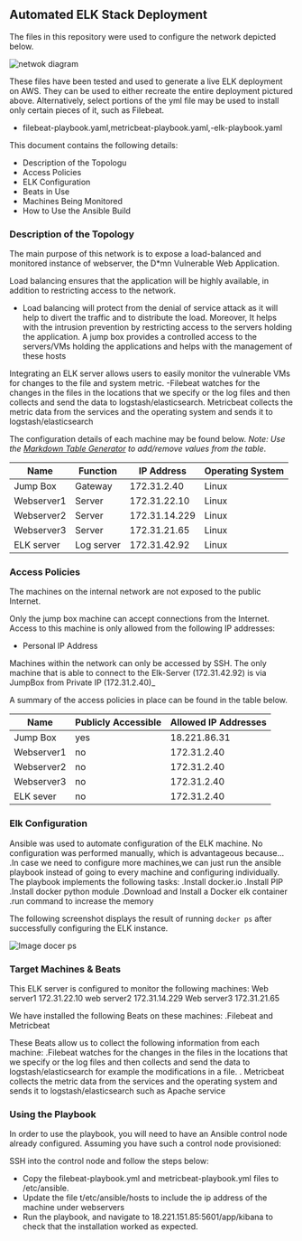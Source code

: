 ## Automated ELK Stack Deployment

The files in this repository were used to configure the network depicted below.

![netwok diagram](https://user-images.githubusercontent.com/85577662/133496576-00db5b2b-c3e0-40b6-9654-8ed8dc6bb4c8.png)


These files have been tested and used to generate a live ELK deployment on AWS. They can be used to either recreate the entire deployment pictured above. Alternatively, select portions of the yml file may be used to install only certain pieces of it, such as Filebeat.

  - filebeat-playbook.yaml,metricbeat-playbook.yaml,-elk-playbook.yaml

This document contains the following details:
- Description of the Topologu
- Access Policies
- ELK Configuration
- Beats in Use
- Machines Being Monitored
- How to Use the Ansible Build


### Description of the Topology

The main purpose of this network is to expose a load-balanced and monitored instance of webserver, the D*mn Vulnerable Web Application.

Load balancing ensures that the application will be highly available, in addition to restricting access to the network.
- Load balancing will protect from the denial of service attack as it will help to divert the traffic and to distribute the load.
  Moreover, It helps with the intrusion prevention by restricting access to the servers holding the application.
  A jump box provides a controlled access to the servers/VMs holding the applications and helps with the management of these hosts

Integrating an ELK server allows users to easily monitor the vulnerable VMs for changes to the file and system metric.
-Filebeat watches for the changes in the files in the locations that we specify or the log files and then collects and send the data to logstash/elasticsearch.
 Metricbeat collects the metric data from the services and the operating system and sends it to logstash/elasticsearch

The configuration details of each machine may be found below.
_Note: Use the [Markdown Table Generator](http://www.tablesgenerator.com/markdown_tables) to add/remove values from the table_.

| Name          |   Function | IP Address  | Operating System |
|----------     |  ----------|------------ |------------------|
| Jump Box      |  Gateway   |172.31.2.40  |  Linux           |
| Webserver1    |  Server    |172.31.22.10 |  Linux           |
| Webserver2    |  Server    |172.31.14.229|  Linux           |  
| Webserver3    |  Server    |172.31.21.65 |  Linux           |
| ELK server    | Log server |172.31.42.92 |  Linux           |

### Access Policies

The machines on the internal network are not exposed to the public Internet. 

Only the jump box machine can accept connections from the Internet. Access to this machine is only allowed from the following IP addresses:
- Personal IP Address

Machines within the network can only be accessed by SSH.
The only machine that is able to connect to the Elk-Server (172.31.42.92) is via JumpBox from Private IP (172.31.2.40)_

A summary of the access policies in place can be found in the table below.

| Name      | Publicly Accessible | Allowed IP Addresses |
|---------- |---------------------|----------------------|
| Jump Box  |       yes           |   18.221.86.31       |
| Webserver1|       no            |   172.31.2.40        |
| Webserver2|       no            |   172.31.2.40        |
| Webserver3|       no            |   172.31.2.40        |
| ELK sever |       no            |   172.31.2.40        |

### Elk Configuration

Ansible was used to automate configuration of the ELK machine. No configuration was performed manually, which is advantageous because...
 .In case we need to configure more machines,we can just run the ansible playbook instead of going to every machine and configuring individually.
  The playbook implements the following tasks:
 .Install docker.io
 .Install PIP
 .Install docker python module
 .Download and Install a Docker elk container
 .run command to increase the memory

The following screenshot displays the result of running `docker ps` after successfully configuring the ELK instance.

![Image docer ps](https://user-images.githubusercontent.com/85577662/133484474-0c9b2c93-b3a1-40c7-9e6a-10f71afaca02.png)


### Target Machines & Beats
This ELK server is configured to monitor the following machines:
 Web server1 172.31.22.10
 web server2 172.31.14.229
 Web server3 172.31.21.65

We have installed the following Beats on these machines:
 .Filebeat and Metricbeat

These Beats allow us to collect the following information from each machine:
  .Filebeat watches for the changes in the files in the locations that we specify or the log files and then collects and send the data to logstash/elasticsearch for example the    modifications in a file.
  . Metricbeat collects the metric data from the services and the operating system and sends it to logstash/elasticsearch such as Apache service

### Using the Playbook
In order to use the playbook, you will need to have an Ansible control node already configured. Assuming you have such a control node provisioned: 

SSH into the control node and follow the steps below:
- Copy the filebeat-playbook.yml and metricbeat-playbook.yml files to /etc/ansible.
- Update the file t/etc/ansible/hosts to include the ip address of the machine under webservers
- Run the playbook, and navigate to 18.221.151.85:5601/app/kibana to check that the installation worked as expected.

